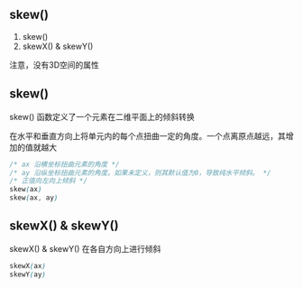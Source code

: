 
## skew()
1. skew()
2. skewX() & skewY()

注意，没有3D空间的属性

## skew()
skew() 函数定义了一个元素在二维平面上的倾斜转换

在水平和垂直方向上将单元内的每个点扭曲一定的角度。一个点离原点越远，其增加的值就越大
```css
/* ax 沿横坐标扭曲元素的角度 */
/* ay 沿纵坐标扭曲元素的角度。如果未定义，则其默认值为0，导致纯水平倾斜。 */
/* 正值向左向上倾斜 */
skew(ax)
skew(ax, ay)
```

## skewX() & skewY()
skewX() & skewY() 在各自方向上进行倾斜
```css
skewX(ax)
skewY(ay)
```